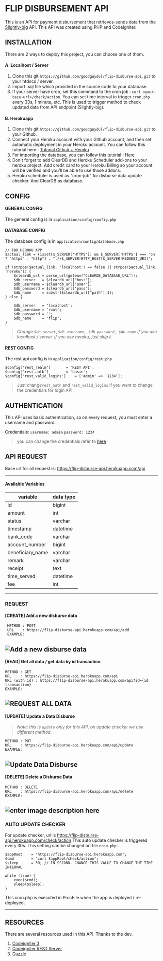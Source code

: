 
# FLIP DISBURSEMENT API

This is an API for payment disbursement that retrieves-sends data from the [Slightly-big](https://gist.github.com/luqmansungkar/9512940cac53f53bb4a024a1e5f70ef7) API. This API was created using PHP and Codeigniter.


## INSTALLATION

There are 2 ways to deploy this project, you can choose one of them.

#### A. Localhost / Server
1. Clone this git `https://github.com/goodguydul/flip-disburse-api.git` to your htdocs / server.
2. Import .sql file which provided in the source code to your database.
3. If your server have cron, set this command to the cron job :
	`curl <your-base-url>/check/action`. 
	You can set time interval to trigger `cron.php` every 30s, 1 minute, etc. This is used to trigger method to check updated data from API endpoint (Slightly-big).

#### B. Herokuapp
1. Clone this git `https://github.com/goodguydul/flip-disburse-api.git` to your Github.
2. Connect your Heroku account with your Github account, and then set automatic deployment in your Heroku account. You can follow this tutorial here : [Tutorial Github + Heroku](https://devcenter.heroku.com/articles/github-integration)
3. For importing the database, you can follow this tutorial : [Here](https://medium.com/@michaeltendossemwanga/import-mysql-database-to-heroku-with-one-command-import-db-sql-a932d720c82b)
4. Don't forget to add ClearDB and Heroku Scheduler add-ons to your heroku project. Add credit card to your Heroku Billing so your account will be verified and you'll be able to use those addons.
5. Heroku scheduler is used as "cron-job" for disburse data update checker. And ClearDB as database.

## CONFIG
#### GENERAL CONFIG
The general config is in `application/config/config.php`

#### DATABASE CONFIG
The database config is in `application/config/database.php`
```
// FOR HEROKU APP
$actual_link = (isset($_SERVER['HTTPS']) && $_SERVER['HTTPS'] === 'on' ? "https" : "http") . "://$_SERVER[HTTP_HOST]$_SERVER[REQUEST_URI]";

if (strpos($actual_link, 'localhost') == false || strpos($actual_link, 'heroku')) {
	$cleardb_url = parse_url(getenv("CLEARDB_DATABASE_URL"));
	$db_server   = $cleardb_url["host"];
	$db_username = $cleardb_url["user"];
	$db_password = $cleardb_url["pass"];
	$db_name     = substr($cleardb_url["path"],1);
} else {
	
	$db_server   = 'localhost';
	$db_username = 'root';
	$db_password = '';
	$db_name     = 'flip';
}
```
> *Change `$db_server,$db_username, $db_password, $db_name` if you use localhost / server. If you use heroku, just skip it.*

#### REST CONFIG
The rest api config is in `application/config/rest.php`
```
$config['rest_realm'] 		= 'REST API';
$config['rest_auth'] 		= 'basic';
$config['rest_valid_logins'] 	= ['admin' => '1234'];
```

> Just change`rest_auth` and `rest_valid_logins` if you want to change the credentials for login API.

## AUTHENTICATION

This API uses basic authentication, so on every request, you must enter a username and password.

Credentials:
 `username: admin`
 `password: 1234`

> you can change the credentials refer to [here](#rest-config)

 

## API REQUEST

Base url for all request is: https://flip-disburse-api.herokuapp.com/api
 
---
 
#### Available Variables

| variable | data type |
|--|--|
| id | bigint |
| amount | int | 
| status | varchar | 
| timestamp | datetime | 
| bank_code | varchar | 
| account_number | bigint | 
| beneficiary_name | varchar | 
| remark | varchar | 
| receipt | text | 
| time_served | datetime | 
| fee | int |

---

### REQUEST

#### [CREATE] Add a new disburse data
 ```
  METHOD : POST 
  URL    : https://flip-disburse-api.herokuapp.com/api/add
  EXAMPLE:
 ```
 ![Add a new disburse data](https://i.ibb.co/6F9zFyc/Screenshot-2.png)
---
#### [READ] Get all data / get data by id transaction
  ```
  METHOD : GET
  URL    : https://flip-disburse-api.herokuapp.com/api
  URL (with id) : https://flip-disburse-api.herokuapp.com/api?id={id transaction}
  EXAMPLE:
  ```
  ![REQUEST ALL DATA](https://i.ibb.co/7vDJrn0/Screenshot-1.png)
---
#### [UPDATE] Update a Data Disburse
 
> *Note: this is `update` only for this API, on update checker we use different method*.

  ```
  METHOD : PUT
  URL    : https://flip-disburse-api.herokuapp.com/api/update
  EXAMPLE:
  ```
  ![Update Data Disburse](https://i.ibb.co/ZLq7Mv3/Screenshot-3.png)
---
#### [DELETE] Delete a Disburse Data 
 
  ```
  METHOD : DELETE
  URL    : https://flip-disburse-api.herokuapp.com/api/delete
  EXAMPLE:
  ```
  ![enter image description here](https://i.ibb.co/tYW5qBz/Screenshot-4.png)
---
 
### AUTO UPDATE CHECKER

For update checker, url is https://flip-disburse-api.herokuapp.com/check/action
This auto update checker is triggered every 30s. This setting can be changed on file `cron.php`:

	$appRoot 	= "https://flip-disburse-api.herokuapp.com";
	$cmd 		= "curl $appRoot/check/action";
	$sleep 		= 30; // IN SECOND. CHANGE THIS VALUE TO CHANGE THE TIME INTERVAL

	while (true) {
	    exec($cmd);
	    sleep($sleep);
	}

This cron.php is executed in ProcFile when the app is deployed / re-deployed.

---

## RESOURCES

There are several resources used in this API. Thanks to the dev.

1. [Codeigniter 3](https://codeigniter.com)
2. [Codeigniter REST Server](https://github.com/chriskacerguis/codeigniter-restserver)
3. [Guzzle](https://github.com/guzzle/guzzle)


